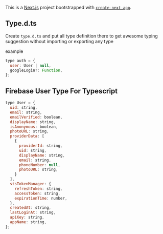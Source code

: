 This is a [Next.js](https://nextjs.org/) project bootstrapped with [`create-next-app`](https://github.com/vercel/next.js/tree/canary/packages/create-next-app).

## Type.d.ts

Create `type.d.ts` and put all type definition there to get awesome typing suggestion without importing or exporting any type

example

```js
type auth = {
  user: User | null,
  googleLogin?: Function,
};
```

## Firebase User Type For Typescript

```js
type User = {
  uid: string,
  email: string,
  emailVerified: boolean,
  displayName: string,
  isAnonymous: boolean,
  photoURL: string,
  providerData: [
    {
      providerId: string,
      uid: string,
      displayName: string,
      email: string,
      phoneNumber: null,
      photoURL: string,
    }
  ],
  stsTokenManager: {
    refreshToken: string,
    accessToken: string,
    expirationTime: number,
  },
  createdAt: string,
  lastLoginAt: string,
  apiKey: string,
  appName: string,
};
```
